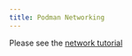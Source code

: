 ```yaml
---
title: Podman Networking
---
```


Please see the [network tutorial](https://github.com/containers/podman/blob/main/docs/tutorials/basic_networking.md)
